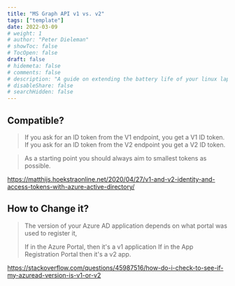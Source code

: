 ```yaml
---
title: "MS Graph API v1 vs. v2"
tags: ["template"]
date: 2022-03-09
# weight: 1
# author: "Peter Dieleman"
# showToc: false
# TocOpen: false
draft: false
# hidemeta: false
# comments: false
# description: "A guide on extending the battery life of your linux laptop"
# disableShare: false
# searchHidden: false
---
```


## Compatible?


>  If you ask for an ID token from the V1 endpoint, you get a V1 ID token. If you ask for an ID token from the V2 endpoint you get a V2 ID token. 

> As a starting point you should always aim to smallest tokens as possible.

<https://matthijs.hoekstraonline.net/2020/04/27/v1-and-v2-identity-and-access-tokens-with-azure-active-directory/>

## How to Change it?

> The version of your Azure AD application depends on what portal was used to register it,
>
> If in the Azure Portal, then it's a v1 application
> If in the App Registration Portal then it's a v2 app.

<https://stackoverflow.com/questions/45987516/how-do-i-check-to-see-if-my-azuread-version-is-v1-or-v2>